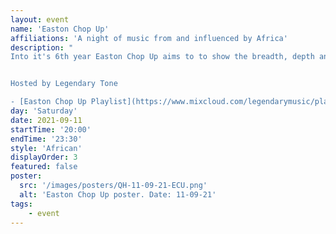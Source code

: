```yaml
---
layout: event
name: 'Easton Chop Up'
affiliations: 'A night of music from and influenced by Africa'
description: "
Into it's 6th year Easton Chop Up aims to to show the breadth, depth and influence Africa has on music.


Hosted by Legendary Tone

- [Easton Chop Up Playlist](https://www.mixcloud.com/legendarymusic/playlists/easton-chop-up/)"
day: 'Saturday'
date: 2021-09-11
startTime: '20:00'
endTime: '23:30'
style: 'African'
displayOrder: 3
featured: false
poster:
  src: '/images/posters/QH-11-09-21-ECU.png'
  alt: 'Easton Chop Up poster. Date: 11-09-21'
tags:
    - event
---
```

